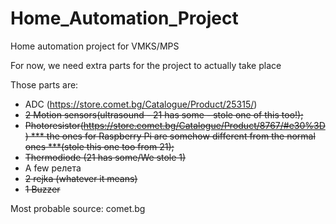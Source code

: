 # Home_Automation_Project #
Home automation project for VMKS/MPS

For now, we need extra parts for the project to actually take place

Those parts are:

* ADC (https://store.comet.bg/Catalogue/Product/25315/)
* ~~2 Motion sensors(ultrasound - 21 has some - stole one of this too!);~~
* ~~Photoresistor(https://store.comet.bg/Catalogue/Product/8767/#e30%3D) *** the ones for Raspberry Pi are somehow different from the normal ones ***(stole this one too from 21);~~
* ~~Thermodiode (21 has some/We stole 1)~~
* A few релета
* ~~2 rejka (whatever it means)~~
* ~~1 Buzzer~~

Most probable source:
comet.bg
